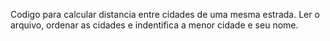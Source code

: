 Codigo para calcular distancia entre cidades de uma mesma estrada. 
Ler o arquivo, ordenar as cidades e indentifica a menor cidade e seu nome.

